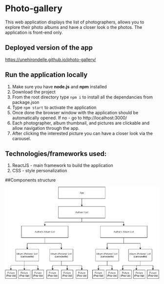# Photo-gallery

This web application displays the list of photographers, allows you to explore their photo albums and have a closer look o the photos. 
The application is front-end only.

## Deployed version of the app

https://unehirondelle.github.io/photo-gallery/

## Run the application locally

1. Make sure you have **node.js** and **npm** installed
2. Download the project
3. From the root directory type `npm i` to install all the dependancies from package.json
4. Type `npm start` to activate the application
5. Once done the browser window with the application should be automatically opened. If no - go to http://localhost:3000/
6. Each photographer, album thumbnail, and pictures are clickable and allow navigation through the app.
7. After clicking the interested picture you can have a closer look via the carousel.

## Technologies/frameworks used:

1. ReactJS - main framework to build the application
2. CSS - style personalization

##Components structure

![Project's diagram](./assets/pictures/photo-gallery.png)

